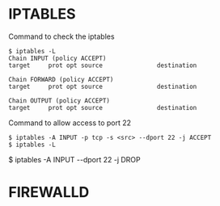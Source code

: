 # IPTABLES

Command to check the iptables
```
$ iptables -L
Chain INPUT (policy ACCEPT)
target     prot opt source               destination         

Chain FORWARD (policy ACCEPT)
target     prot opt source               destination         

Chain OUTPUT (policy ACCEPT)
target     prot opt source               destination    
```


Command to allow access to port 22
```
$ iptables -A INPUT -p tcp -s <src> --dport 22 -j ACCEPT
$ iptables -L
```

$ iptables -A INPUT --dport 22 -j DROP


# FIREWALLD
